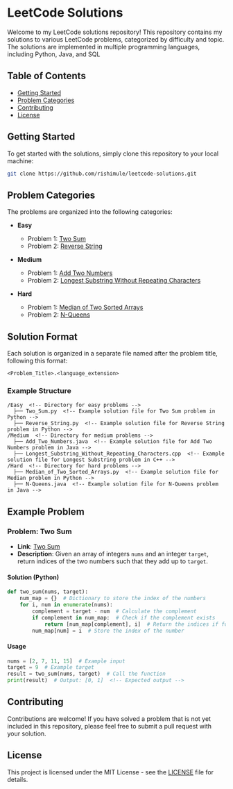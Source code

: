 # LeetCode Solutions

Welcome to my LeetCode solutions repository! This repository contains my solutions to various LeetCode problems, categorized by difficulty and topic. The solutions are implemented in multiple programming languages, including Python, Java, and SQL

## Table of Contents

- [Getting Started](#getting-started)
- [Problem Categories](#problem-categories)
- [Contributing](#contributing)
- [License](#license)

## Getting Started

To get started with the solutions, simply clone this repository to your local machine:

```bash
git clone https://github.com/rishimule/leetcode-solutions.git
```

## Problem Categories

The problems are organized into the following categories:

- **Easy**  <!-- Category for easy problems -->
  - Problem 1: [Two Sum](https://leetcode.com/problems/two-sum/)  <!-- Example of an easy problem -->
  - Problem 2: [Reverse String](https://leetcode.com/problems/reverse-string/)  <!-- Another example of an easy problem -->

- **Medium**  <!-- Category for medium problems -->
  - Problem 1: [Add Two Numbers](https://leetcode.com/problems/add-two-numbers/)  <!-- Example of a medium problem -->
  - Problem 2: [Longest Substring Without Repeating Characters](https://leetcode.com/problems/longest-substring-without-repeating-characters/)  <!-- Another example of a medium problem -->

- **Hard**  <!-- Category for hard problems -->
  - Problem 1: [Median of Two Sorted Arrays](https://leetcode.com/problems/median-of-two-sorted-arrays/)  <!-- Example of a hard problem -->
  - Problem 2: [N-Queens](https://leetcode.com/problems/n-queens/)  <!-- Another example of a hard problem -->

## Solution Format

Each solution is organized in a separate file named after the problem title, following this format:

```
<Problem_Title>.<language_extension>
```

### Example Structure
```
/Easy  <!-- Directory for easy problems -->
  ├── Two_Sum.py  <!-- Example solution file for Two Sum problem in Python -->
  ├── Reverse_String.py  <!-- Example solution file for Reverse String problem in Python -->
/Medium  <!-- Directory for medium problems -->
  ├── Add_Two_Numbers.java  <!-- Example solution file for Add Two Numbers problem in Java -->
  ├── Longest_Substring_Without_Repeating_Characters.cpp  <!-- Example solution file for Longest Substring problem in C++ -->
/Hard  <!-- Directory for hard problems -->
  ├── Median_of_Two_Sorted_Arrays.py  <!-- Example solution file for Median problem in Python -->
  ├── N-Queens.java  <!-- Example solution file for N-Queens problem in Java -->
```

## Example Problem

### Problem: Two Sum
- **Link**: [Two Sum](https://leetcode.com/problems/two-sum/)  <!-- Link to the problem -->
- **Description**: Given an array of integers `nums` and an integer `target`, return indices of the two numbers such that they add up to `target`.  <!-- Description of the problem -->

#### Solution (Python)
```python
def two_sum(nums, target):
    num_map = {}  # Dictionary to store the index of the numbers
    for i, num in enumerate(nums):
        complement = target - num  # Calculate the complement
        if complement in num_map:  # Check if the complement exists
            return [num_map[complement], i]  # Return the indices if found
        num_map[num] = i  # Store the index of the number
```

#### Usage
```python
nums = [2, 7, 11, 15]  # Example input
target = 9  # Example target
result = two_sum(nums, target)  # Call the function
print(result)  # Output: [0, 1]  <!-- Expected output -->
```

## Contributing

Contributions are welcome! If you have solved a problem that is not yet included in this repository, please feel free to submit a pull request with your solution.  <!-- Invitation for others to contribute -->

## License

This project is licensed under the MIT License - see the [LICENSE](LICENSE) file for details.  <!-- Information about the license -->

